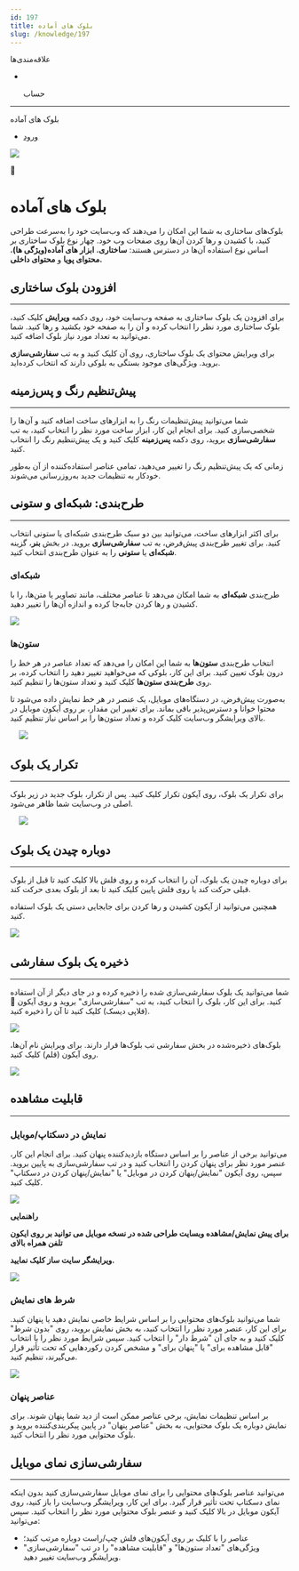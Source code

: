 ```yaml
---
id: 197
title: بلوک های آماده
slug: /knowledge/197
---
```


 
  علاقه‌مندی‌ها
* [​](./197)

  حساب

---

 

بلوک های آماده

- [ورود](/web/login?redirect=/knowledge/article/197)

![](https://odoofarsi.com/web/image/2651?access_token=df63284b-6b0a-4c5d-8cae-c8ebcbb4e0c2)

📖

# بلوک های آماده

بلوک‌های ساختاری به شما این امکان را می‌دهند که وب‌سایت خود را به‌سرعت طراحی کنید، با کشیدن و رها کردن آن‌ها روی صفحات وب خود. چهار نوع بلوک ساختاری بر اساس نوع استفاده آن‌ها در دسترس هستند: **ساختاری**، **ابزار های آماده(ویژگی ها)**، **محتوای پویا** و **محتوای داخلی.**

## **افزودن بلوک ساختاری**

---

برای افزودن یک بلوک ساختاری به صفحه وب‌سایت خود، روی دکمه **ویرایش** کلیک کنید، بلوک ساختاری مورد نظر را انتخاب کرده و آن را به صفحه خود بکشید و رها کنید. شما می‌توانید به تعداد مورد نیاز بلوک اضافه کنید.

برای ویرایش محتوای یک بلوک ساختاری، روی آن کلیک کنید و به تب **سفارشی‌سازی** بروید. ویژگی‌های موجود بستگی به بلوکی دارند که انتخاب کرده‌اید.

## **پیش‌تنظیم رنگ و پس‌زمینه**

---

شما می‌توانید پیش‌تنظیمات رنگ را به ابزارهای ساخت اضافه کنید و آن‌ها را شخصی‌سازی کنید. برای انجام این کار، ابزار ساخت مورد نظر را انتخاب کنید، به تب **سفارشی‌سازی** بروید، روی دکمه **پس‌زمینه** کلیک کنید و یک پیش‌تنظیم رنگ را انتخاب کنید.

زمانی که یک پیش‌تنظیم رنگ را تغییر می‌دهید، تمامی عناصر استفاده‌کننده از آن به‌طور خودکار به تنظیمات جدید به‌روزرسانی می‌شوند.

## **طرح‌بندی: شبکه‌ای و ستونی**

---

برای اکثر ابزارهای ساخت، می‌توانید بین دو سبک طرح‌بندی شبکه‌ای یا ستونی انتخاب کنید. برای تغییر طرح‌بندی پیش‌فرض، به تب **سفارشی‌سازی** بروید. در بخش **بنر**، گزینه **شبکه‌ای** یا **ستونی** را به عنوان طرح‌بندی انتخاب کنید.

### **شبکه‌ای**

طرح‌بندی **شبکه‌ای** به شما امکان می‌دهد تا عناصر مختلف، مانند تصاویر یا متن‌ها، را با کشیدن و رها کردن جابه‌جا کرده و اندازه آن‌ها را تغییر دهید.

![](https://odoofarsi.com/web/image/2523-170fb7ce/image.png?access_token=a26c9033-f868-45f8-b91d-0c50987785ba)

### **ستون‌ها**

انتخاب طرح‌بندی **ستون‌ها** به شما این امکان را می‌دهد که تعداد عناصر در هر خط را درون بلوک تعیین کنید. برای این کار، بلوکی که می‌خواهید تغییر دهید را انتخاب کرده، بر روی **طرح‌بندی ستون‌ها** کلیک کنید و تعداد ستون‌ها را تنظیم کنید.

به‌صورت پیش‌فرض، در دستگاه‌های موبایل، یک عنصر در هر خط نمایش داده می‌شود تا محتوا خوانا و دسترس‌پذیر باقی بماند. برای تغییر این مقدار، بر روی آیکون موبایل در بالای ویرایشگر وب‌سایت کلیک کرده و تعداد ستون‌ها را بر اساس نیاز تنظیم کنید.

​ ​ ​ ​ ​![](https://odoofarsi.com/web/image/2524-4208e96c/Screen%20Shot%202024-08-18%20at%201.19.55%20PM.png?access_token=dc44993e-50b3-450d-973b-f41e02f50c9a)

## **تکرار یک بلوک**

---

برای تکرار یک بلوک، روی آیکون تکرار کلیک کنید. پس از تکرار، بلوک جدید در زیر بلوک اصلی در وب‌سایت شما ظاهر می‌شود.

​ ​ ​ ​ ​![](https://odoofarsi.com/web/image/2525-819cb301/image.png?access_token=dfa19490-ba84-48fc-9bc0-070118cb39ec)

## **دوباره چیدن یک بلوک**

---

برای دوباره چیدن یک بلوک، آن را انتخاب کرده و روی فلش بالا کلیک کنید تا قبل از بلوک قبلی حرکت کند یا روی فلش پایین کلیک کنید تا بعد از بلوک بعدی حرکت کند.

همچنین می‌توانید از آیکون کشیدن و رها کردن برای جابجایی دستی یک بلوک استفاده کنید.

​![](https://odoofarsi.com/web/image/2526-3a1057c1/image.png?access_token=78ef8d47-bdbd-4dd1-8cb5-2c0d7d7a7247)

## **ذخیره یک بلوک سفارشی**

---

شما می‌توانید یک بلوک سفارشی‌سازی شده را ذخیره کرده و در جای دیگر از آن استفاده کنید. برای این کار، بلوک را انتخاب کنید، به تب "سفارشی‌سازی" بروید و روی آیکون 💾 (فلاپی دیسک) کلیک کنید تا آن را ذخیره کنید.

![](https://odoofarsi.com/web/image/2527-ae16633d/image.png?access_token=234b20b3-6152-479f-a909-3d9a31b7cd80)

بلوک‌های ذخیره‌شده در بخش سفارشی تب بلوک‌ها قرار دارند. برای ویرایش نام آن‌ها، روی آیکون (قلم) کلیک کنید.

![](https://odoofarsi.com/web/image/2528-b1f6caf3/image.png?access_token=984852ae-e070-4f0b-8e0d-43ae60842b72)

## **قابلیت مشاهده**

---

### **نمایش در دسکتاپ/موبایل**

می‌توانید برخی از عناصر را بر اساس دستگاه بازدیدکننده پنهان کنید. برای انجام این کار، عنصر مورد نظر برای پنهان کردن را انتخاب کنید و در تب سفارشی‌سازی به پایین بروید. سپس، روی آیکون "نمایش/پنهان کردن در موبایل" یا "نمایش/پنهان کردن در دسکتاپ" کلیک کنید.

![](https://odoofarsi.com/web/image/2531-32d2e075/image.png?access_token=4a7e4263-469e-4ab8-a17b-0081b5597b5a)

**راهنمایی**

**برای پیش نمایش/مشاهده وبسایت طراحی شده در نسخه موبایل می توانید بر روی ایکون تلفن همراه بالای**

**ویرایشگر سایت ساز کلیک نمایید.**

![](https://odoofarsi.com/web/image/2533-a398ee19/image.png?access_token=9993596c-139d-4f21-8e8e-f0c2d076ae87)

### **شرط های نمایش**

شما می‌توانید بلوک‌های محتوایی را بر اساس شرایط خاصی نمایش دهید یا پنهان کنید. برای این کار، عنصر مورد نظر را انتخاب کنید، به بخش نمایش بروید، روی "بدون شرط" کلیک کنید و به جای آن "شرط دار" را انتخاب کنید. سپس شرایط مورد نظر را با انتخاب "قابل مشاهده برای" یا "پنهان برای" و مشخص کردن رکوردهایی که تحت تأثیر قرار می‌گیرند، تنظیم کنید.

![](https://odoofarsi.com/web/image/2534-deb2b196/image.png?access_token=220e758c-8d70-4b7e-b3fa-b2a17a6e7ce4)

### **عناصر پنهان**

بر اساس تنظیمات نمایش، برخی عناصر ممکن است از دید شما پنهان شوند. برای نمایش دوباره یک بلوک محتوایی، به بخش "عناصر پنهان" در پایین پیکربندی‌کننده بروید و بلوک محتوایی مورد نظر را انتخاب کنید.

## **سفارشی‌سازی نمای موبایل**

---

می‌توانید عناصر بلوک‌های محتوایی را برای نمای موبایل سفارشی‌سازی کنید بدون اینکه نمای دسکتاپ تحت تأثیر قرار گیرد. برای این کار، ویرایشگر وب‌سایت را باز کنید، روی آیکون موبایل در بالا کلیک کنید و عنصر بلوک محتوایی مورد نظر را انتخاب کنید. سپس می‌توانید:

* عناصر را با کلیک بر روی آیکون‌های فلش چپ/راست دوباره مرتب کنید؛
* ویژگی‌های "تعداد ستون‌ها" و "قابلیت مشاهده" را در تب "سفارشی‌سازی" ویرایشگر وب‌سایت تغییر دهید.